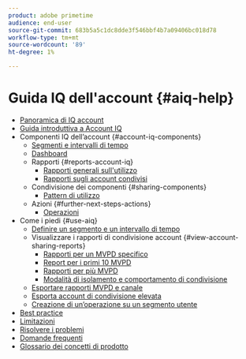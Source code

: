```yaml
---
product: adobe primetime
audience: end-user
source-git-commit: 683b5a5c1dc8dde3f546bbf4b7a09406bc018d78
workflow-type: tm+mt
source-wordcount: '89'
ht-degree: 1%

---
```


# Guida IQ dell&#39;account {#aiq-help}

+ [Panoramica di IQ account](/help/AccountIQ/home.md)
+ [Guida introduttiva a Account IQ](/help/AccountIQ/get-started.md)
+ Componenti IQ dell’account {#account-iq-components}
   + [Segmenti e intervalli di tempo](/help/AccountIQ/segments-timeframe.md)
   + [Dashboard](/help/AccountIQ/dashboard.md)
   + Rapporti {#reports-account-iq}
      + [Rapporti generali sull&#39;utilizzo](/help/AccountIQ/general-usage-reports.md)
      + [Rapporti sugli account condivisi](/help/AccountIQ/shared-acc-reports.md)
   + Condivisione dei componenti {#sharing-components}
      + [Pattern di utilizzo](/help/AccountIQ/usage-patterns.md)
   + Azioni {#further-next-steps-actions}
      + [Operazioni](/help/AccountIQ/operations.md)
+ Come i piedi {#use-aiq}
   + [Definire un segmento e un intervallo di tempo](/help/AccountIQ/howto-select-segment-timeframe.md)
   + Visualizzare i rapporti di condivisione account {#view-account-sharing-reports}
      + [Rapporti per un MVPD specifico](/help/AccountIQ/reports-for-specific-mvpds.md)
      + [Report per i primi 10 MVPD](/help/AccountIQ/top-10-mvpd-reports.md)
      + [Rapporti per più MVPD](viewrep-multiple-mvpd-channel.md)
      + [Modalità di isolamento e comportamento di condivisione](/help/AccountIQ/isolation-mode.md)
   + [Esportare rapporti MVPD e canale](/help/AccountIQ/export-segment-metrics.md)
   + [Esporta account di condivisione elevata](/help/AccountIQ/export-acc-information.md)
   + [Creazione di un’operazione su un segmento utente](/help/AccountIQ/operation-affecting-user-segment.md)
+ [Best practice](/help/AccountIQ/best-practices.md)
+ [Limitazioni](/help/AccountIQ/limitations.md)
+ [Risolvere i problemi](/help/AccountIQ/troubleshoot.md)
+ [Domande frequenti](/help/AccountIQ/faq.md)
+ [Glossario dei concetti di prodotto](/help/AccountIQ/product-concepts.md)